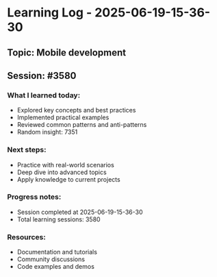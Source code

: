 # Learning Log - 2025-06-19-15-36-30

## Topic: Mobile development
## Session: #3580

### What I learned today:
- Explored key concepts and best practices
- Implemented practical examples  
- Reviewed common patterns and anti-patterns
- Random insight: 7351

### Next steps:
- Practice with real-world scenarios
- Deep dive into advanced topics
- Apply knowledge to current projects

### Progress notes:
- Session completed at 2025-06-19-15-36-30
- Total learning sessions: 3580

### Resources:
- Documentation and tutorials
- Community discussions
- Code examples and demos
